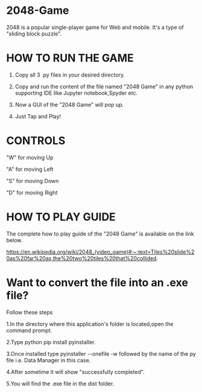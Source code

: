# 2048-Game
2048 is a popular single-player game for Web and mobile. It's a type of "sliding block puzzle". 

# HOW TO RUN THE GAME

1. Copy all 3 .py files in your desired directory.

2. Copy and run the content of the file named "2048 Game" in any python supporting IDE like Jupyter notebook,Spyder etc.

3. Now a GUI of the "2048 Game" will pop up.

4. Just Tap and Play!

# CONTROLS

"W" for moving Up

"A" for moving Left

"S" for moving Down

"D" for moving Right

# HOW TO PLAY GUIDE

The complete how to play guide of the "2048 Game" is available on the link below.

https://en.wikipedia.org/wiki/2048_(video_game)#:~:text=Tiles%20slide%20as%20far%20as,the%20two%20tiles%20that%20collided.

# Want to convert the file into an .exe file?

Follow these steps

1.In the directory where this application's folder is located,open the command prompt.

2.Type python pip install pyinstaller.

3.Once installed type pyinstaller --onefile -w followed by the name of the py file i.e. Data Manager in this case.

4.After sometime it will show "successfully completed".

5.You will find the .exe file in the dist folder.
